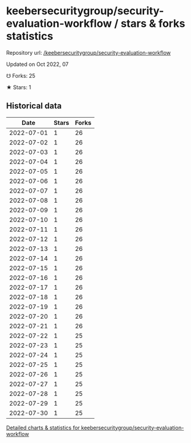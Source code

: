 # keebersecuritygroup/security-evaluation-workflow / stars & forks statistics

Repository url: [/keebersecuritygroup/security-evaluation-workflow](https://github.com/keebersecuritygroup/security-evaluation-workflow)

Updated on Oct 2022, 07

☋ Forks: 25

★ Stars: 1

## Historical data
| Date | Stars | Forks |
|------|-------|-------|
| 2022-07-01 | 1 | 26 | 
| 2022-07-02 | 1 | 26 | 
| 2022-07-03 | 1 | 26 | 
| 2022-07-04 | 1 | 26 | 
| 2022-07-05 | 1 | 26 | 
| 2022-07-06 | 1 | 26 | 
| 2022-07-07 | 1 | 26 | 
| 2022-07-08 | 1 | 26 | 
| 2022-07-09 | 1 | 26 | 
| 2022-07-10 | 1 | 26 | 
| 2022-07-11 | 1 | 26 | 
| 2022-07-12 | 1 | 26 | 
| 2022-07-13 | 1 | 26 | 
| 2022-07-14 | 1 | 26 | 
| 2022-07-15 | 1 | 26 | 
| 2022-07-16 | 1 | 26 | 
| 2022-07-17 | 1 | 26 | 
| 2022-07-18 | 1 | 26 | 
| 2022-07-19 | 1 | 26 | 
| 2022-07-20 | 1 | 26 | 
| 2022-07-21 | 1 | 26 | 
| 2022-07-22 | 1 | 25 | 
| 2022-07-23 | 1 | 25 | 
| 2022-07-24 | 1 | 25 | 
| 2022-07-25 | 1 | 25 | 
| 2022-07-26 | 1 | 25 | 
| 2022-07-27 | 1 | 25 | 
| 2022-07-28 | 1 | 25 | 
| 2022-07-29 | 1 | 25 | 
| 2022-07-30 | 1 | 25 | 


[Detailed charts & statistics for keebersecuritygroup/security-evaluation-workflow](https://reviewgithub.com/rep/keebersecuritygroup/security-evaluation-workflow)
